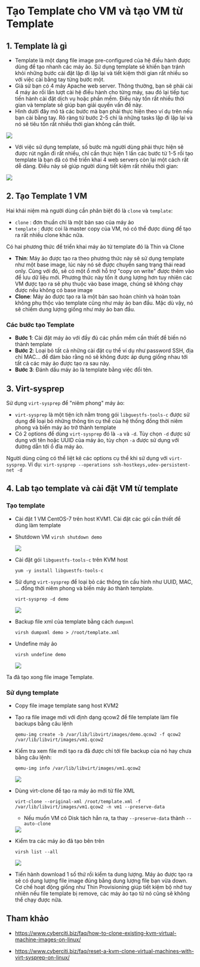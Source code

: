 # Tạo Template cho VM và tạo VM từ Template

## 1. Template là gì
- Template là một dạng file image pre-configured của hệ điều hành được dùng để tạo nhanh các máy ảo. Sử dụng template sẽ khiến bạn tránh khỏi những bước cài đặt lặp đi lặp lại và tiết kiệm thời gian rất nhiều so với việc cài bằng tay từng bước một.
- Giả sử bạn có 4 máy Apache web server. Thông thường, bạn sẽ phải cài 4 máy ảo rồi lần lượt cài hệ điều hành cho từng máy, sau đó lại tiếp tục tiến hành cài đặt dịch vụ hoặc phần mềm. Điều này tốn rất nhiều thời gian và template sẽ giúp bạn giải quyến vấn đề này.
- Hình dưới đây mô tả các bước mà bạn phải thực hiện theo ví dụ trên nếu bạn cài bằng tay. Rõ ràng từ bước 2-5 chỉ là những tasks lặp đi lặp lại và nó sẽ tiêu tốn rất nhiều thời gian không cần thiết.

<img src="..\images\Screenshot_180.png">

- Với việc sử dụng template, số bước mà người dùng phải thực hiện sẽ được rút ngắn đi rất nhiều, chỉ cần thực hiện 1 lần các bước từ 1-5 rồi tạo template là bạn đã có thể triển khai 4 web servers còn lại một cách rất dễ dàng. Điều này sẽ giúp người dùng tiết kiệm rất nhiều thời gian:

<img src="..\images\Screenshot_181.png">

## 2. Tạo Template 1 VM
Hai khái niệm mà người dùng cần phân biệt đó là `clone` và `template`:
- `clone` : đơn thuần chỉ là một bản sao của máy ảo
- `template` : được coi là master copy của VM, nó có thể được dùng để tạo ra rất nhiều clone khác nữa.

Có hai phương thức để triển khai máy ảo từ template đó là Thin và Clone
- **Thin**: Máy ảo được tạo ra theo phương thức này sẽ sử dụng template như một base image, lúc này nó sẽ được chuyển sang trạng thái read only. Cùng với đó, sẽ có một ổ mới hỗ trợ "copy on write" được thêm vào để lưu dữ liệu mới. Phương thức này tốn ít dung lượng hơn tuy nhiên các VM được tạo ra sẽ phụ thuộc vào base image, chúng sẽ không chạy được nếu không có base image
- **Clone**: Máy ảo được tạo ra là một bản sao hoàn chỉnh và hoàn toàn không phụ thộc vào template cũng như máy ảo ban đầu. Mặc dù vậy, nó sẽ chiếm dung lượng giống như máy ảo ban đầu.

### **Các bước tạo Template**
- **Bước 1**: Cài đặt máy ảo với đầy đủ các phần mềm cần thiết để biến nó thành template
- **Bước 2**: Loại bỏ tất cả những cài đặt cụ thể ví dụ như password SSH, địa chỉ MAC... để đảm bảo rằng nó sẽ không được áp dụng giống nhau tới tất cả các máy ảo được tạo ra sau này.
- **Bước 3**: Đánh dấu máy ảo là template bằng việc đổi tên.

## 3. Virt-sysprep
Sử dụng `virt-sysprep` để "niêm phong" máy ảo:

- `virt-sysprep` là một tiện ích nằm trong gói `libguestfs-tools-c` được sử dụng để loại bỏ những thông tin cụ thể của hệ thống đồng thời niêm phong và biến máy ảo trở thành template
- Có 2 options để dùng `virt-sysprep` đó là `-a` và `-d`. Tùy chọn `-d` được sử dụng với tên hoặc UUID của máy ảo, tùy chọn `-a` được sử dụng với đường dẫn tới ổ đĩa máy ảo.

Người dùng cũng có thể liệt kê các options cụ thể khi sử dụng với `virt-sysprep`. Ví dụ: `virt-sysprep --operations ssh-hostkeys,udev-persistent-net -d`

## 4. Lab tạo template và cài đặt VM từ template
### Tạo template
- Cài đặt 1 VM CentOS-7 trên host KVM1. Cài đặt các gói cần thiết để dùng làm template
- Shutdown VM `virsh shutdown demo`

    <img src="..\images\Screenshot_182.png">

- Cài đặt gói `libguestfs-tools-c` trên KVM host
    ```
    yum -y install libguestfs-tools-c
    ```
- Sử dụng `virt-sysprep` để loại bỏ các thông tin cấu hình như UUID, MAC, ... đồng thời niêm phong và biến máy ảo thành template.
    ```
    virt-sysprep -d demo
    ```

    <img src ="..\images\Screenshot_183.png">

- Backup file xml của template bằng cách `dumpxml`
    ```
    virsh dumpxml demo > /root/template.xml
    ```
- Undefine máy ảo
    ```
    virsh undefine demo
    ```

    <img src="..\images\Screenshot_184.png">

Ta đã tạo xong file image Template.

### Sử dụng template
- Copy file image template sang host KVM2
- Tạo ra file image mới với định dạng qcow2 để file template làm file backups bằng câu lệnh 
    ```
    qemu-img create -b /var/lib/libvirt/images/demo.qcow2 -f qcow2 /var/lib/libvirt/images/vm1.qcow2
    ```
- Kiểm tra xem file mới tạo ra đã được chỉ tới file backup của nó hay chưa bằng câu lệnh: 
    ```
    qemu-img info /var/lib/libvirt/images/vm1.qcow2
    ```

    <img src="..\images\Screenshot_185.png">

- Dùng virt-clone để tạo ra máy ảo mới từ file XML
    ```
    virt-clone --original-xml /root/template.xml -f /var/lib/libvirt/images/vm1.qcow2 -n vm1 --preserve-data
    ```
    - Nếu muốn VM có Disk tách hẳn ra, ta thay `--preserve-data` thành `--auto-clone`

    <img src="..\images\Screenshot_186.png">

- Kiểm tra các máy ảo đã tạo bên trên
    ```
    virsh list --all
    ```
    <img src="..\images\Screenshot_187.png">

- Tiến hành download 1 số thứ rồi kiểm ta dung lượng. Máy ảo được tạo ra sẽ có dung lượng file image đúng bằng dung lượng file bạn vừa down. Cơ chế hoạt động giống như Thin Provisioning giúp tiết kiệm bộ nhớ tuy nhiên nếu file template bị remove, các máy ảo tạo từ nó cũng sẽ không thể chạy được nữa.





## Tham khảo

- https://www.cyberciti.biz/faq/how-to-clone-existing-kvm-virtual-machine-images-on-linux/

- https://www.cyberciti.biz/faq/reset-a-kvm-clone-virtual-machines-with-virt-sysprep-on-linux/